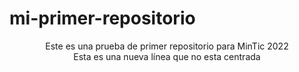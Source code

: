 # mi-primer-repositorio
<div align="center">
Este es una prueba de primer repositorio para MinTic 2022
<div>
Esta es una nueva línea que no esta centrada
